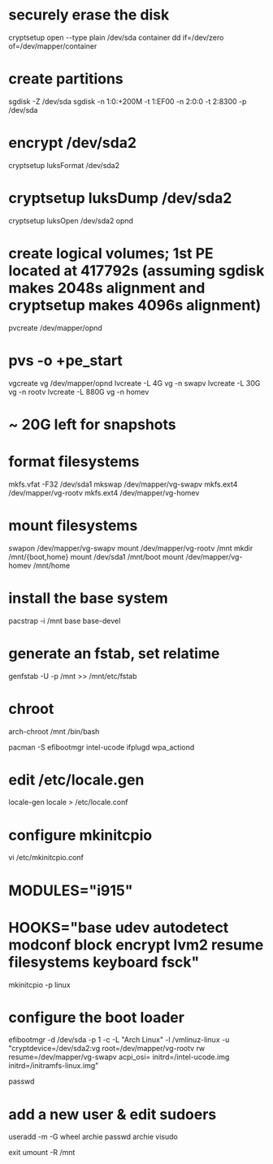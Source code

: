 # securely erase the disk
cryptsetup open --type plain /dev/sda container
dd if=/dev/zero of=/dev/mapper/container

# create partitions
sgdisk -Z /dev/sda
sgdisk -n 1:0:+200M -t 1:EF00 -n 2:0:0 -t 2:8300 -p /dev/sda

# encrypt /dev/sda2
cryptsetup luksFormat /dev/sda2
# cryptsetup luksDump /dev/sda2
cryptsetup luksOpen /dev/sda2 opnd

# create logical volumes; 1st PE located at 417792s (assuming sgdisk makes 2048s alignment and cryptsetup makes 4096s alignment)
pvcreate /dev/mapper/opnd
# pvs -o +pe_start 
vgcreate vg /dev/mapper/opnd
lvcreate -L 4G vg -n swapv
lvcreate -L 30G vg -n rootv
lvcreate -L 880G vg -n homev
# ~ 20G left for snapshots

# format filesystems
mkfs.vfat -F32 /dev/sda1
mkswap /dev/mapper/vg-swapv
mkfs.ext4 /dev/mapper/vg-rootv
mkfs.ext4 /dev/mapper/vg-homev

# mount filesystems
swapon /dev/mapper/vg-swapv
mount /dev/mapper/vg-rootv /mnt
mkdir /mnt/{boot,home}
mount /dev/sda1 /mnt/boot
mount /dev/mapper/vg-homev /mnt/home

# install the base system
pacstrap -i /mnt base base-devel

# generate an fstab, set relatime
genfstab -U -p /mnt >> /mnt/etc/fstab

# chroot
arch-chroot /mnt /bin/bash

pacman -S efibootmgr intel-ucode ifplugd wpa_actiond

# edit /etc/locale.gen
locale-gen
locale > /etc/locale.conf

# configure mkinitcpio
vi /etc/mkinitcpio.conf
# MODULES="i915"
# HOOKS="base udev autodetect modconf block encrypt lvm2 resume filesystems keyboard fsck"
mkinitcpio -p linux

# configure the boot loader
efibootmgr -d /dev/sda -p 1 -c -L "Arch Linux" -l /vmlinuz-linux -u "cryptdevice=/dev/sda2:vg root=/dev/mapper/vg-rootv rw resume=/dev/mapper/vg-swapv acpi_osi= initrd=/intel-ucode.img initrd=/initramfs-linux.img"

passwd

# add a new user & edit sudoers
useradd -m -G wheel archie
passwd archie
visudo

exit
umount -R /mnt
